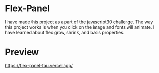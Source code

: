 # Flex-Panel
I have made this project as a part of the javascript30 challenge. The way this project works is when you click on the image and fonts will animate. I have learned about flex grow, shrink, and basis properties.
# Preview
https://flex-panel-tau.vercel.app/
